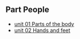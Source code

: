 ## Part People

- [unit 01 Parts of the body](./units/01_Parts-of-the-body.md)
- [unit 02 Hands and feet](./units/02_Hands-and-feet.md)
